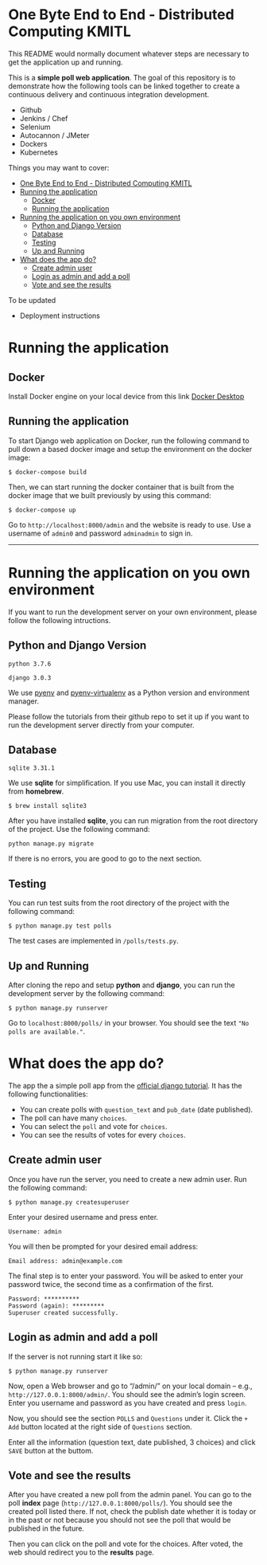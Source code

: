 # One Byte End to End - Distributed Computing KMITL

This README would normally document whatever steps are necessary to get the
application up and running.

This is a **simple poll web application**. The goal of this repository is to demonstrate how the following tools can be linked together to create a continuous delivery and continuous integration development.

- Github
- Jenkins / Chef
- Selenium
- Autocannon / JMeter
- Dockers
- Kubernetes

Things you may want to cover:

- [One Byte End to End - Distributed Computing KMITL](#one-byte-end-to-end---distributed-computing-kmitl)
- [Running the application](#running-the-application)
  - [Docker](#docker)
  - [Running the application](#running-the-application-1)
- [Running the application on you own environment](#running-the-application-on-you-own-environment)
  - [Python and Django Version](#python-and-django-version)
  - [Database](#database)
  - [Testing](#testing)
  - [Up and Running](#up-and-running)
- [What does the app do?](#what-does-the-app-do)
  - [Create admin user](#create-admin-user)
  - [Login as admin and add a poll](#login-as-admin-and-add-a-poll)
  - [Vote and see the results](#vote-and-see-the-results)

To be updated

- Deployment instructions

# Running the application

## Docker

Install Docker engine on your local device from this link [Docker Desktop](https://hub.docker.com/?overlay=onboarding)

## Running the application

To start Django web application on Docker, run the following command to pull down a based docker image and setup the environment on the docker image:

```
$ docker-compose build
```

Then, we can start running the docker container that is built from the docker image that we built previously by using this command:

```
$ docker-compose up
```

Go to `http://localhost:8000/admin` and the website is ready to use.
Use a username of `admin0` and password `adminadmin` to sign in.

---

# Running the application on you own environment

If you want to run the development server on your own environment, please follow the following intructions.

## Python and Django Version

`python 3.7.6`

`django 3.0.3`

We use [pyenv](https://github.com/pyenv/pyenv) and [pyenv-virtualenv](https://github.com/pyenv/pyenv-virtualenv) as a Python version and environment manager.

Please follow the tutorials from their github repo to set it up if you want to run the development server directly from your computer.

## Database

`sqlite 3.31.1`

We use **sqlite** for simplification. If you use Mac, you can install it directly from **homebrew**.

```
$ brew install sqlite3
```

After you have installed **sqlite**, you can run migration from the root directory of the project. Use the following command:

```
python manage.py migrate
```

If there is no errors, you are good to go to the next section.

## Testing

You can run test suits from the root directory of the project with the following command:

```
$ python manage.py test polls
```

The test cases are implemented in `/polls/tests.py`.

## Up and Running

After cloning the repo and setup **python** and **django**, you can run the development server by the following command:

```
$ python manage.py runserver
```

Go to `localhost:8000/polls/` in your browser. You should see the text `"No polls are available."`.

# What does the app do?

The app the a simple poll app from the [official django tutorial](https://docs.djangoproject.com/en/3.0/intro/tutorial01/). It has the following functionalities:

- You can create polls with `question_text` and `pub_date` (date published).
- The poll can have many `choices`.
- You can select the `poll` and vote for `choices`.
- You can see the results of votes for every `choices`.

## Create admin user

Once you have run the server, you need to create a new admin user. Run the following command:

```
$ python manage.py createsuperuser
```

Enter your desired username and press enter.

```
Username: admin
```

You will then be prompted for your desired email address:

```
Email address: admin@example.com
```

The final step is to enter your password. You will be asked to enter your password twice, the second time as a confirmation of the first.

```
Password: **********
Password (again): *********
Superuser created successfully.
```

## Login as admin and add a poll

If the server is not running start it like so:

```
$ python manage.py runserver
```

Now, open a Web browser and go to “/admin/” on your local domain – e.g., `http://127.0.0.1:8000/admin/`. You should see the admin’s login screen. Enter you username and password as you have created and press `login`.

Now, you should see the section `POLLS` and `Questions` under it. Click the `+ Add` button located at the right side of `Questions` section.

Enter all the information (question text, date published, 3 choices) and click `SAVE` button at the buttom.

## Vote and see the results

After you have created a new poll from the admin panel. You can go to the poll **index** page (`http://127.0.0.1:8000/polls/`). You should see the created poll listed there. If not, check the publish date whether it is today or in the past or not because you should not see the poll that would be published in the future.

Then you can click on the poll and vote for the choices. After voted, the web should redirect you to the **results** page.
